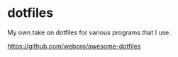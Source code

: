 # dotfiles

My own take on dotfiles for various programs that I use.

https://github.com/webpro/awesome-dotfiles
